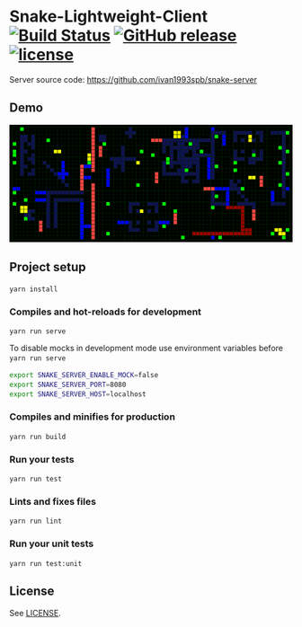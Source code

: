 # Snake-Lightweight-Client [![Build Status](https://travis-ci.org/ivan1993spb/snake-lightweight-client.svg?branch=master)](https://travis-ci.org/ivan1993spb/snake-lightweight-client) [![GitHub release](https://img.shields.io/github/release/ivan1993spb/snake-lightweight-client.svg)](https://github.com/ivan1993spb/snake-lightweight-client/releases/latest) [![license](https://img.shields.io/github/license/ivan1993spb/snake-lightweight-client.svg)](LICENSE)

Server source code: https://github.com/ivan1993spb/snake-server

## Demo

![Client screenshot](demo.gif)

## Project setup

```
yarn install
```

### Compiles and hot-reloads for development

```
yarn run serve
```

To disable mocks in development mode use environment variables before `yarn run serve`

```bash
export SNAKE_SERVER_ENABLE_MOCK=false
export SNAKE_SERVER_PORT=8080
export SNAKE_SERVER_HOST=localhost
```

### Compiles and minifies for production

```
yarn run build
```

### Run your tests

```
yarn run test
```

### Lints and fixes files

```
yarn run lint
```

### Run your unit tests

```
yarn run test:unit
```

## License

See [LICENSE](LICENSE).
